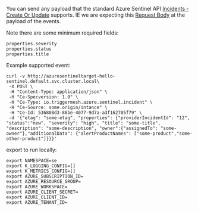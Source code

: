

You can send any payload that the standard Azure Sentinel API [Incidents - Create Or Update](https://docs.microsoft.com/en-us/rest/api/securityinsights/stable/incidents/create-or-update) supports. IE we are expecting this [Request Body](https://docs.microsoft.com/en-us/rest/api/securityinsights/stable/incidents/create-or-update#request-body) at the payload of the events.

Note there are some minimum required fields:
```
properties.severity
properties.status
properties.title
```

Example supported event:
```
curl -v http://azuresentineltarget-hello-sentinel.default.svc.cluster.local\
 -X POST \
 -H "Content-Type: application/json" \
 -H "Ce-Specversion: 1.0" \
 -H "Ce-Type: io.triggermesh.azure.sentinel.incident" \
 -H "Ce-Source: some.origin/intance" \
 -H "Ce-Id: 536808d3-88be-4077-9d7a-a3f162705f79" \
 -d '{"etag": "some-etag", "properties": {"providerIncidentId": "12", "status":"new", "severity": "high", "title": "some-title", "description": "some-description", "owner":{"assignedTo": "some-owner"},"additionalData": {"alertProductNames": ["some-product","some-other-product"]}}}'
```


export to run locally:

```
export NAMESPACE=se
export K_LOGGING_CONFIG=[]
export K_METRICS_CONFIG=[]
export AZURE_SUBSCRIPTION_ID=
export AZURE_RESOURCE_GROUP=
export AZURE_WORKSPACE=
export AZURE_CLIENT_SECRET=
export AZURE_CLIENT_ID=
export AZURE_TENANT_ID=

```
